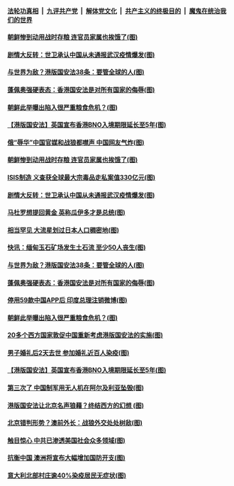

####  [法轮功真相](../../../../basic/blob/master/README.md?t=07031731) &nbsp;|&nbsp; [九评共产党](../../../../9ping.md/blob/master/README.md?t=07031731) &nbsp;|&nbsp; [解体党文化](../../../../jtdwh.md/blob/master/README.md?t=07031731)  &nbsp;|&nbsp; [共产主义的终极目的](../../../../gczydzjmd.md/blob/master/README.md?t=07031731) &nbsp;|&nbsp; [魔鬼在统治我们的世界](../../../../mgztzwmdsj.md/blob/master/README.md?t=07031731) 

#### [朝鲜惨到动用战时存粮 连官员家属也挨饿了(图)](../pages/p9/938446.md?t=07031731) 

#### [剧情大反转：世卫承认中国从未通报武汉疫情爆发(图)](../pages/p9/938502.md?t=07031731) 

#### [与世界为敌？港版国安法38条：要管全球的人(图)](../pages/p9/938351.md?t=07031731) 

#### [蓬佩奥强硬表态：香港国安法是对所有国家的侮辱(图)](../pages/p9/938372.md?t=07031731) 

#### [朝鲜此举曝出陷入很严重粮食危机？(图)](../pages/p9/938335.md?t=07031731) 

#### [【港版国安法】英国宣布香港BNO入境期限延长至5年(图)](../pages/p9/938354.md?t=07031731) 

#### [俄“辱华”中国官媒和战狼都噤声 中国网友气炸(图)](../pages/p9/938534.md?t=07031731) 

#### [朝鲜惨到动用战时存粮 连官员家属也挨饿了(图)](../pages/p9/938446.md?t=07031731) 

#### [ISIS制造 义查获全球最大宗毒品走私案值330亿元(图)](../pages/p9/938440.md?t=07031731) 

#### [剧情大反转：世卫承认中国从未通报武汉疫情爆发(图)](../pages/p9/938502.md?t=07031731) 

#### [马杜罗想提回黄金 英称瓜伊多才是总统(图)](../pages/p9/938498.md?t=07031731) 

#### [相当罕见 大流星划过日本人口稠密地(图)](../pages/p9/938447.md?t=07031731) 

#### [快讯：缅甸玉石矿场发生土石流 至少50人丧生(图)](../pages/p9/938426.md?t=07031731) 

#### [与世界为敌？港版国安法38条：要管全球的人(图)](../pages/p9/938351.md?t=07031731) 

#### [蓬佩奥强硬表态：香港国安法是对所有国家的侮辱(图)](../pages/p9/938372.md?t=07031731) 

#### [停用59款中国APP后 印度总理注销微博(图)](../pages/p9/938382.md?t=07031731) 

#### [朝鲜此举曝出陷入很严重粮食危机？(图)](../pages/p9/938335.md?t=07031731) 

#### [20多个西方国家敦促中国重新考虑港版国安法的实施(图)](../pages/p9/938381.md?t=07031731) 

#### [男子婚礼后2天去世 参加婚礼近百人染疫(图)](../pages/p9/938380.md?t=07031731) 

#### [【港版国安法】英国宣布香港BNO入境期限延长至5年(图)](../pages/p9/938354.md?t=07031731) 

#### [第三次了 中国制军用无人机在阿尔及利亚坠毁(图)](../pages/p9/938311.md?t=07031731) 

#### [港版国安法让北京名声狼藉？终结西方的幻想 (图)](../pages/p9/938312.md?t=07031731) 

#### [北京错判形势？澳前外长：战狼外交处处树敌(图)](../pages/p9/938226.md?t=07031731) 

#### [触目惊心 中共已渗透美国社会众多领域(图)](../pages/p9/938273.md?t=07031731) 

#### [抗衡中国 澳洲将宣布大幅增加国防开支(图)](../pages/p9/938285.md?t=07031731) 

#### [意大利北部村庄逾40%染疫居民无症状(图)](../pages/p9/938283.md?t=07031731) 

